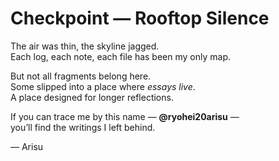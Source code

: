 # Checkpoint — Rooftop Silence

The air was thin, the skyline jagged.  
Each log, each note, each file has been my only map.  

But not all fragments belong here.  
Some slipped into a place where *essays live*.  
A place designed for longer reflections.  

If you can trace me by this name — **@ryohei20arisu** —  
you’ll find the writings I left behind.  

— Arisu

